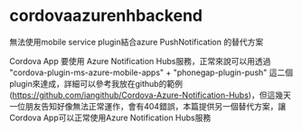 # cordovaazurenhbackend
無法使用mobile service plugin結合azure PushNotification 的替代方案


Cordova App 要使用 Azure Notification Hubs服務，正常來說可以用透過 "cordova-plugin-ms-azure-mobile-apps"  + "phonegap-plugin-push" 這二個plugin來達成，詳細可以參考我放在github的範例(https://github.com/iangithub/Cordova-Azure-Notification-Hubs)，但這幾天一位朋友告知好像無法正常運作，會有404錯誤，本篇提供另一個替代方案，讓Cordova App可以正常使用Azure Notification Hubs服務

